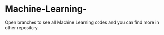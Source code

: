 # Machine-Learning-
Open branches to see all Machine Learning codes and you can find more in other repository.
